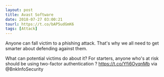 ```yaml
---
layout: post
title: Avast Software
date: 2018-07-27 03:00:21
tourl: https://t.co/bAP5udGmK6
tags: [Attack]
---
```

Anyone can fall victim to a phishing attack. That's why we all need to get smarter about defending against them.

What can potential victims do about it? For starters, anyone who's at risk should be using two-factor authentication ? https://t.co/Yfi6OyqnMb via @BnkInfoSecurity